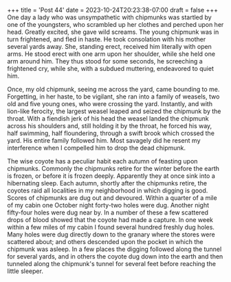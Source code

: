 +++
title = 'Post 44'
date = 2023-10-24T20:23:38-07:00
draft = false
+++
One day a lady who was unsympathetic with chipmunks was startled by one of the youngsters, who scrambled up her clothes and perched upon her head. Greatly excited, she gave wild screams. The young chipmunk was in turn frightened, and fled in haste. He took consolation with his mother several yards away. She, standing erect, received him literally with open arms. He stood erect with one arm upon her shoulder, while she held one arm around him. They thus stood for some seconds, he screeching a frightened cry, while she, with a subdued muttering, endeavored to quiet him.

Once, my old chipmunk, seeing me across the yard, came bounding to me. Forgetting, in her haste, to be vigilant, she ran into a family of weasels, two old and five young ones, who were crossing the yard. Instantly, and with lion-like ferocity, the largest weasel leaped and seized the chipmunk by the throat. With a fiendish jerk of his head the weasel landed the chipmunk across his shoulders and, still holding it by the throat, he forced his way, half swimming, half floundering, through a swift brook which crossed the yard. His entire family followed him. Most savagely did he resent my interference when I compelled him to drop the dead chipmunk.

The wise coyote has a peculiar habit each autumn of feasting upon chipmunks. Commonly the chipmunks retire for the winter before the earth is frozen, or before it is frozen deeply. Apparently they at once sink into a hibernating sleep. Each autumn, shortly after the chipmunks retire, the coyotes raid all localities in my neighborhood in which digging is good. Scores of chipmunks are dug out and devoured. Within a quarter of a mile of my cabin one October night forty-two holes were dug. Another night fifty-four holes were dug near by. In a number of these a few scattered drops of blood showed that the coyote had made a capture. In one week within a few miles of my cabin I found several hundred freshly dug holes. Many holes were dug directly down to the granary where the stores were scattered about; and others descended upon the pocket in which the chipmunk was asleep. In a few places the digging followed along the tunnel for several yards, and in others the coyote dug down into the earth and then tunneled along the chipmunk's tunnel for several feet before reaching the little sleeper.
